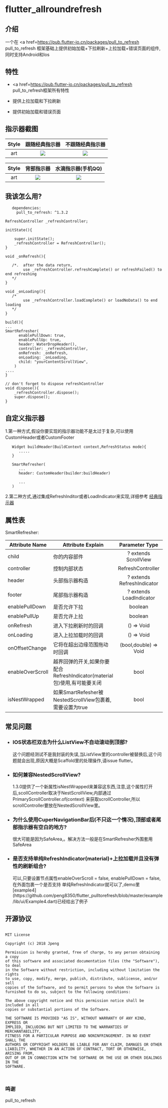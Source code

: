 # flutter_allroundrefresh

## 介绍

一个在 <a href=<https://pub.flutter-io.cn/packages/pull_to_refresh> pull_to_refresh</a> 框架基础上提供初始加载+下拉刷新+上拉加载+错误页面的组件,同时支持Android和Ios

## 特性

- <a href=<https://pub.flutter-io.cn/packages/pull_to_refresh> pull_to_refresh</a>框架所有特性

- 提供上拉加载和下拉刷新

- 提供初始加载和错误页面

  

## 指示器截图

| Style |              跟随经典指示器              |              不跟随经典指示器              |
| :---: | :--------------------------------------: | :----------------------------------------: |
|  art  | ![](example/images/classical_follow.gif) | ![](example/images/classical_unfollow.gif) |

| Style |      背部指示器       |         水滴指示器(手机QQ)         |
| :---: | :-------------------: | :--------------------------------: |
|  art  | ![](arts/screen1.gif) | ![](example/images/warterdrop.gif) |

## 我该怎么用?

```
   dependencies:
     pull_to_refresh: ^1.3.2

```



```
RefreshController _refreshController;

initState(){

    super.initState();
    _refreshController = RefreshController();
}

void _onRefresh(){

   /*.  after the data return,
        use _refreshController.refreshComplete() or refreshFailed() to end refreshing
   */
}

void _onLoading(){
   /*
        use _refreshController.loadComplete() or loadNoData() to end loading
   */
}

build(){
...
SmartRefresher(
      enablePullDown: true,
      enablePullUp: true,
      header: WaterDropHeader(),
      controller: _refreshController,
      onRefresh: _onRefresh,
      onLoading: _onLoading,
      child: "yourContentScrollView",
    )
....
}

// don't forget to dispose refreshController
void dispose(){
    _refreshController.dispose();
    super.dispose();
}

```

## 自定义指示器

1.第一种方式,假设你要实现的指示器功能不是太过于复杂,可以使用CustomHeader或者CustomFooter

```
   Widget buildHeader(BuildContext context,RefreshStatus mode){
      .....
   }

   SmartRefresher(
      ...
      header: CustomHeader(builder:buildHeader)

      ...
   )

```

2.第二种方式,通过集成RefreshInditor或者LoadIndicator来实现,详细参考 [经典指示器](lib/src/indicator/classic_indicator.dart)

## 属性表

SmartRefresher:

| Attribute Name     |     Attribute Explain     | Parameter Type | Default Value  | requirement |
|---------|--------------------------|:-----:|:-----:|:-----:|
| child      | 你的内容部件   | ? extends ScrollView   |   null |  必要
| controller | 控制内部状态  | RefreshController | null | 必要 |
| header | 头部指示器构造  | ? extends RefreshIndicator  | ClassicHeader | 可选|
| footer | 尾部指示器构造     | ? extends LoadIndicator | ClassicFooter | 可选 |
| enablePullDown | 是否允许下拉     | boolean | true | 可选 |
| enablePullUp |   是否允许上拉 | boolean | false | 可选 |
| onRefresh | 进入下拉刷新时的回调   | () => Void | null | 可选 |
| onLoading | 进入上拉加载时的回调   | () => Void | null | 可选 |
| onOffsetChange | 它将在超出边缘范围拖动时回调  | (bool,double) => Void | null | 可选 |
| enableOverScroll |  越界回弹的开关,如果你要配合RefreshIndicator(material包)使用,有可能要关闭    | bool | true | optional |
| isNestWrapped | 如果SmartRefesher被NestedScrollView包裹着,需要设置为true  | bool | false | optional |

## 常见问题

- <h3>IOS状态栏双击为什么ListView不自动滚动到顶部?</h3>
  这个问题经测试不是我封装的失误,当ListView里的controller被替换后,这个问题就会出现,原因大概是Scaffold里的处理操作,请issue flutter。
- <h3>如何兼容NestedScrollView?</h3>
  1.3.0提供了一个新属性isNestWrapped来兼容这东西,注意,这个属性打开后,scollController取决于NestScrollView,内部通过PrimaryScrollController.of(context)
  来获取scrollController,所以scrollController要放在NestedScrollView里。
- <h3>为什么使用CuperNavigationBar后(不只这一个情况),顶部或者尾部指示器有空白的地方?</h3>
  很大可能是因为SafeArea,。解决方法一般是在SmartRefresher外围套用SafeArea
- <h3>是否支持单纯RefreshIndicator(material)+上拉加载并且没有弹性的刷新组合?</h3>
  可以,只要设置节点属性enableOverScroll = false, enablePullDown = false,在外面包裹一个是否支持
  单纯RefreshIndicator就可以了,demo里
  [example4](https://github.com/peng8350/flutter_pulltorefresh/blob/master/example/lib/ui/Example4.dart)已经给出了例子



## 开源协议

```
 
MIT License

Copyright (c) 2018 Jpeng

Permission is hereby granted, free of charge, to any person obtaining a copy
of this software and associated documentation files (the "Software"), to deal
in the Software without restriction, including without limitation the rights
to use, copy, modify, merge, publish, distribute, sublicense, and/or sell
copies of the Software, and to permit persons to whom the Software is
furnished to do so, subject to the following conditions:

The above copyright notice and this permission notice shall be included in all
copies or substantial portions of the Software.

THE SOFTWARE IS PROVIDED "AS IS", WITHOUT WARRANTY OF ANY KIND, EXPRESS OR
IMPLIED, INCLUDING BUT NOT LIMITED TO THE WARRANTIES OF MERCHANTABILITY,
FITNESS FOR A PARTICULAR PURPOSE AND NONINFRINGEMENT. IN NO EVENT SHALL THE
AUTHORS OR COPYRIGHT HOLDERS BE LIABLE FOR ANY CLAIM, DAMAGES OR OTHER
LIABILITY, WHETHER IN AN ACTION OF CONTRACT, TORT OR OTHERWISE, ARISING FROM,
OUT OF OR IN CONNECTION WITH THE SOFTWARE OR THE USE OR OTHER DEALINGS IN THE
SOFTWARE.

 
```



### 鸣谢

pull_to_refresh